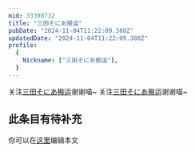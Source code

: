 ```yaml
---
mid: 33398732
title: "三田そにあ搬运"
pubDate: "2024-11-04T11:22:09.388Z"
updatedDate: "2024-11-04T11:22:09.388Z"
profile:
  {
    Nickname: ["三田そにあ搬运"],
  }
---
```


关注[三田そにあ搬运](https://space.bilibili.com/33398732)谢谢喵~ 关注[三田そにあ搬运](https://space.bilibili.com/33398732)谢谢喵~

## 此条目有待补充
你可以在[这里](https://github.com/Yuhanawa/VTuber.ICU-Content/edit/master/v/三田そにあ搬运/index.md)编辑本文
